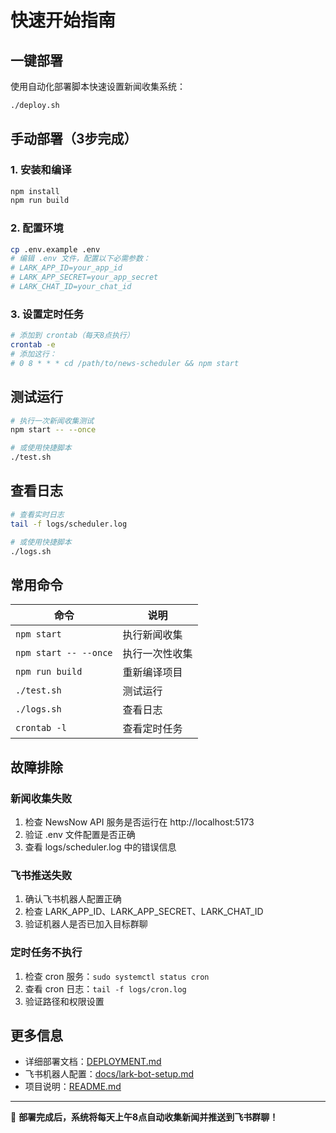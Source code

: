 # 快速开始指南

## 一键部署

使用自动化部署脚本快速设置新闻收集系统：

```bash
./deploy.sh
```

## 手动部署（3步完成）

### 1. 安装和编译
```bash
npm install
npm run build
```

### 2. 配置环境
```bash
cp .env.example .env
# 编辑 .env 文件，配置以下必需参数：
# LARK_APP_ID=your_app_id
# LARK_APP_SECRET=your_app_secret  
# LARK_CHAT_ID=your_chat_id
```

### 3. 设置定时任务
```bash
# 添加到 crontab（每天8点执行）
crontab -e
# 添加这行：
# 0 8 * * * cd /path/to/news-scheduler && npm start
```

## 测试运行

```bash
# 执行一次新闻收集测试
npm start -- --once

# 或使用快捷脚本
./test.sh
```

## 查看日志

```bash
# 查看实时日志
tail -f logs/scheduler.log

# 或使用快捷脚本
./logs.sh
```

## 常用命令

| 命令 | 说明 |
|------|------|
| `npm start` | 执行新闻收集 |
| `npm start -- --once` | 执行一次性收集 |
| `npm run build` | 重新编译项目 |
| `./test.sh` | 测试运行 |
| `./logs.sh` | 查看日志 |
| `crontab -l` | 查看定时任务 |

## 故障排除

### 新闻收集失败
1. 检查 NewsNow API 服务是否运行在 http://localhost:5173
2. 验证 .env 文件配置是否正确
3. 查看 logs/scheduler.log 中的错误信息

### 飞书推送失败
1. 确认飞书机器人配置正确
2. 检查 LARK_APP_ID、LARK_APP_SECRET、LARK_CHAT_ID
3. 验证机器人是否已加入目标群聊

### 定时任务不执行
1. 检查 cron 服务：`sudo systemctl status cron`
2. 查看 cron 日志：`tail -f logs/cron.log`
3. 验证路径和权限设置

## 更多信息

- 详细部署文档：[DEPLOYMENT.md](./DEPLOYMENT.md)
- 飞书机器人配置：[docs/lark-bot-setup.md](./docs/lark-bot-setup.md)
- 项目说明：[README.md](./README.md)

---

🎉 **部署完成后，系统将每天上午8点自动收集新闻并推送到飞书群聊！**